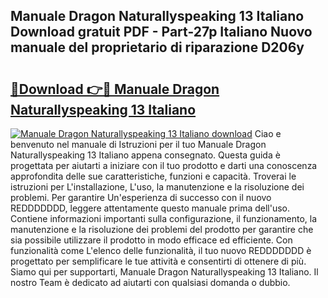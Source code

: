 ## Manuale Dragon Naturallyspeaking 13 Italiano Download gratuit PDF - Part-27p Italiano Nuovo manuale del proprietario di riparazione D206y

# <h2><a href="http://dfb4h9.blite.top/?on=Manuale+Dragon+Naturallyspeaking+13+Italiano">🔗Download 👉🔴 Manuale Dragon Naturallyspeaking 13 Italiano</a></h2>

[![Manuale Dragon Naturallyspeaking 13 Italiano download](https://i.imgur.com/lujVjoI.png)](http://dfb4h9.blite.top/?on=Manuale+Dragon+Naturallyspeaking+13+Italiano)
Ciao e benvenuto nel manuale di Istruzioni per il tuo Manuale Dragon Naturallyspeaking 13 Italiano appena consegnato. Questa guida è progettata per aiutarti a iniziare con il tuo prodotto e darti una conoscenza approfondita delle sue caratteristiche, funzioni e capacità. Troverai le istruzioni per L'installazione, L'uso, la manutenzione e la risoluzione dei problemi. Per garantire Un'esperienza di successo con il nuovo REDDDDDDD, leggere attentamente questo manuale prima dell'uso. Contiene informazioni importanti sulla configurazione, il funzionamento, la manutenzione e la risoluzione dei problemi del prodotto per garantire che sia possibile utilizzare il prodotto in modo efficace ed efficiente. Con funzionalità come L'elenco delle funzionalità, il tuo nuovo REDDDDDDD è progettato per semplificare le tue attività e consentirti di ottenere di più. Siamo qui per supportarti, Manuale Dragon Naturallyspeaking 13 Italiano. Il nostro Team è dedicato ad aiutarti con qualsiasi domanda o dubbio.
